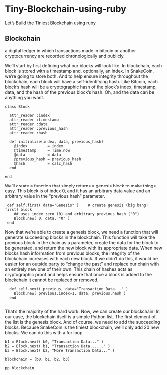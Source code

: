# Tiny-Blockchain-using-ruby
Let’s Build the Tiniest Blockchain using ruby

## Blockchain
a digital ledger in which transactions made in bitcoin or another cryptocurrency are recorded chronologically and publicly.

We’ll start by first defining what our blocks will look like. In blockchain, each block is stored with a timestamp and, optionally, an index. In SnakeCoin, we’re going to store both. And to help ensure integrity throughout the blockchain, each block will have a self-identifying hash. Like Bitcoin, each block’s hash will be a cryptographic hash of the block’s index, timestamp, data, and the hash of the previous block’s hash. Oh, and the data can be anything you want.

```
class Block

  attr_reader :index
  attr_reader :timestamp
  attr_reader :data
  attr_reader :previous_hash
  attr_reader :hash

  def initialize(index, data, previous_hash)
    @index         = index
    @timestamp     = Time.now
    @data          = data
    @previous_hash = previous_hash
    @hash          = calc_hash
  end
  
end 

```

We’ll create a function that simply returns a genesis block to make things easy. 
This block is of index 0, and it has an arbitrary data value and an arbitrary value in the “previous hash” parameter.

```
 def self.first( data="Genesis" )    # create genesis (big bang! first) block
    ## uses index zero (0) and arbitrary previous_hash ("0")
    Block.new( 0, data, "0" )
 end

```

Now that we’re able to create a genesis block,
we need a function that will generate succeeding blocks in the blockchain. This function will take the previous block in the chain as a parameter,
create the data for the block to be generated, and return the new block with its appropriate data. When new blocks hash 
information from previous blocks, the integrity of the blockchain increases with each new block.
If we didn’t do this, it would be easier for an outside party to “change the past” and replace our chain with an entirely new
one of their own. This chain of hashes acts as cryptographic proof and helps ensure that once a block is added to the 
blockchain it cannot be replaced or removed.

```
  def self.next( previous, data="Transaction Data..." )
    Block.new( previous.index+1, data, previous.hash )
  end
  
```

That’s the majority of the hard work. Now, we can create our blockchain! In our case, the blockchain itself is a simple
Python list. The first element of the list is the genesis block. And of course, we need to add the succeeding blocks.
Because SnakeCoin is the tiniest blockchain, we’ll only add 20 new blocks. We can do this with a for loop.

```b0 = Block.first( "Genesis" )
b1 = Block.next( b0, "Transaction Data..." )
b2 = Block.next( b1, "Transaction Data......" )
b3 = Block.next( b2, "More Transaction Data..." )

blockchain = [b0, b1, b2, b3]

pp blockchain
```

